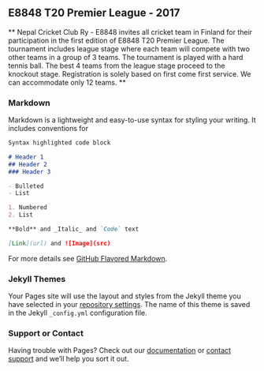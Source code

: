## E8848 T20 Premier League - 2017

** Nepal Cricket Club Ry - E8848 invites all cricket team in Finland for their participation in the first edition of E8848 T20 Premier League. The tournament includes league stage where each team will compete with two other teams in a group of 3 teams. The tournament is played with a hard tennis ball. The best 4 teams from the league stage proceed to the knockout stage. Registration is solely based on first come first service. We can accommodate only 12 teams. **

### Markdown

Markdown is a lightweight and easy-to-use syntax for styling your writing. It includes conventions for

```markdown
Syntax highlighted code block

# Header 1
## Header 2
### Header 3

- Bulleted
- List

1. Numbered
2. List

**Bold** and _Italic_ and `Code` text

[Link](url) and ![Image](src)
```

For more details see [GitHub Flavored Markdown](https://guides.github.com/features/mastering-markdown/).

### Jekyll Themes

Your Pages site will use the layout and styles from the Jekyll theme you have selected in your [repository settings](https://github.com/dipaish/e8848/settings). The name of this theme is saved in the Jekyll `_config.yml` configuration file.

### Support or Contact

Having trouble with Pages? Check out our [documentation](https://help.github.com/categories/github-pages-basics/) or [contact support](https://github.com/contact) and we’ll help you sort it out.
